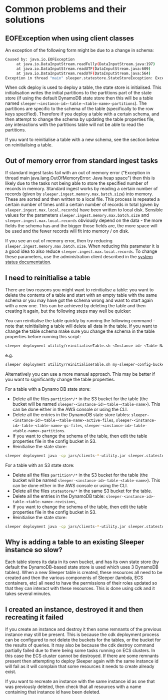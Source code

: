 Common problems and their solutions
===================================

## EOFException when using client classes

An exception of the following form might be due to a change in schema:

```bash
Caused by: java.io.EOFException
     at java.io.DataInputStream.readFully(DataInputStream.java:197)
     at java.io.DataInputStream.readUTF(DataInputStream.java:609)
     at java.io.DataInputStream.readUTF(DataInputStream.java:564)
Exception in thread "main" sleeper.statestore.StateStoreException: Exception querying DynamoDB
```

When cdk deploy is used to deploy a table, the state store is initialised. This initialisation writes the initial
partitions to the partitions part of the state store (if using the default DynamoDB state store then this will be a
table named `sleeper-<instance-id>-table-<table-name>-partitions`). The partitions are specific to the schema of the
table (specifically to the row keys specified). Therefore if you deploy a table with a certain schema, and then attempt
to change the schema by updating the table properties file, any interactions with the partitions table will not be able
to read the partitions.

If you want to reinitialise a table with a new schema, see the section below on reinitialising a table.

## Out of memory error from standard ingest tasks

If standard ingest tasks fail with an out of memory error ("Exception in thread main java.lang.OutOfMemoryError: Java
heap space") then this is likely due to the tasks not being able to store the specified number of records in memory.
Standard ingest works by reading a certain number of records (given by `sleeper.ingest.memory.max.batch.size`) into
memory. These are sorted and then written to a local file. This process is repeated a certain number of times until a
certain number of records in total (given by `sleeper.ingest.max.local.records`) have been written to local disk.
Sensible values for the parameters `sleeper.ingest.memory.max.batch.size` and `sleeper.ingest.max.local.records`
obviously depend on the data - the more fields the schema has and the bigger those fields are, the more space will be
used and the fewer records will fit into memory / on disk.

If you see an out of memory error, then try reducing `sleeper.ingest.memory.max.batch.size`. When reducing this
parameter it is a good idea to also reduce `sleeper.ingest.max.local.records`. To change these parameters, use the
administration client described in the [system status documentation](06-status.md).

## I need to reinitialise a table

There are two reasons you might want to reinitialise a table: you want to delete the contents of a table and start
with an empty table with the same schema or you may have got the schema wrong and want to start again with a new one.
This can be achieved by deleting the table and then creating it again, but the following steps may well be quicker:

You can reinitialise the table quickly by running the following command - note that reinitialising a table will delete
all data in the table. If you want to change the table schema make sure you change
the schema in the table properties before running this script:

```bash
sleeper deployment utility/reinitialiseTable.sh <Instance id> <Table Name> <OPTIONAL_delete_partitions_true_or_false> <OPTIONAL_split_points_file_location> <optional_split_points_file_base64_encoded_true_or_false>
```

e.g.

```bash
sleeper deployment utility/reinitialiseTable.sh my-sleeper-config-bucket my-sleeper-table true /tmp/split-points.txt false
```

Alternatively you can use a more manual approach. This may be better if you want to significantly change the table
properties.

For a table with a Dynamo DB state store:

- Delete all the files `partition*/*` in the S3 bucket for the table (the bucket will be named
  `sleeper-<instance-id>-table-<table-name>`). This can be done either in the AWS console or using the CLI.
- Delete all the entries in the DynamoDB state store tables: `sleeper-<instance-id>-table-<table-name>-active-files`,
  `sleeper-<instance-id>-table-<table-name>-gc-files`, `sleeper-<instance-id>-table-<table-name>-partitions`.
- If you want to change the schema of the table, then edit the table properties file in the config bucket in S3.
- Reinitialise the state store:

```bash
sleeper deployment java -cp jars/clients-*-utility.jar sleeper.statestore.InitialiseStateStore sleeper-<instance-id>-config <table-name>
```

For a table with an S3 state store:

- Delete all the files `partition*/*` in the S3 bucket for the table (the bucket will be named
  `sleeper-<instance-id>-table-<table-name>`). This can be done either in the AWS console or using the CLI.
- Delete all the files `statestore/*` in the same S3 bucket for the table.
- Delete all the entries in the DynamoDB table: `sleeper-<instance-id>-table-<table-name>-revisions`,
- If you want to change the schema of the table, then edit the table properties file in the config bucket in S3.
- Reinitialise the state store:

```bash
sleeper deployment java -cp jars/clients-*-utility.jar sleeper.statestore.InitialiseStateStore sleeper-<instance-id>-config <table-name>
```

## Why is adding a table to an existing Sleeper instance so slow?

Each table stores its data in its own bucket, and has its own state store (by default the DynamoDB-based state store
is used which uses 3 DynamoDB tables). When a new Sleeper table is created, these resources all need to be created
and then the various components of Sleeper (lambda, ECS containers, etc) all need to have the permissions of their
roles updated so that they can interact with these resources. This is done using cdk and it takes several minutes.

## I created an instance, destroyed it and then recreating it failed

If you create an instance and destroy it then some remnants of the previous instance may still be present. This
is because the cdk deployment process can be configured to not delete the buckets for the tables, or the bucket
for the results of queries. It may also be because the cdk destroy command partially failed due to there being
some tasks running on ECS clusters. In this case the ECS cluster cannot be destroyed. If there are some remnants
present then attempting to deploy Sleeper again with the same instance id will fail as it will complain that some
resources it needs to create already exist.

If you want to recreate an instance with the same instance id as one that was previously deleted, then check
that all resources with a name containing that instance id have been deleted.
